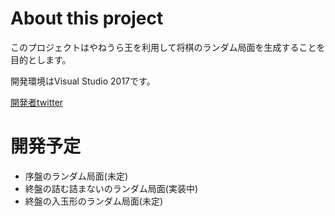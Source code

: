 # About this project

このプロジェクトはやねうら王を利用して将棋のランダム局面を生成することを目的とします。

開発環境はVisual Studio 2017です。

[開発者twitter](https://twitter.com/tibigame)

# 開発予定

- 序盤のランダム局面(未定)
- 終盤の詰む詰まないのランダム局面(実装中)
- 終盤の入玉形のランダム局面(未定)

